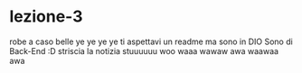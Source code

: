 # lezione-3
robe a caso belle
ye ye ye ye
ti aspettavi un readme ma sono in DIO
Sono di Back-End :D
striscia la notizia
stuuuuuu
woo waaa wawaw awa waawaa awa